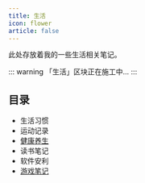 ```yaml
---
title: 生活
icon: flower
article: false
---
```


此处存放着我的一些生活相关笔记。

::: warning
「生活」区块正在施工中...
:::

## 目录
- 生活习惯
- 运动记录
- [健康养生](health/README.md)
- 读书笔记
- 软件安利
- [游戏笔记](game/README.md)